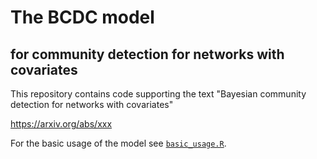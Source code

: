 # The BCDC model 
## for community detection for networks with covariates

This repository contains code supporting the text "Bayesian community detection for networks with covariates"

https://arxiv.org/abs/xxx

For the basic usage of the model see [`basic_usage.R`](https://github.com/aaamini/covar-sbm/blob/master/basic_usage.R).
